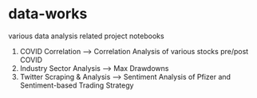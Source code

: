 # data-works
various data analysis related project notebooks

1. COVID Correlation --> Correlation Analysis of various stocks pre/post COVID
2. Industry Sector Analysis --> Max Drawdowns
3. Twitter Scraping & Analysis --> Sentiment Analysis of Pfizer and Sentiment-based Trading Strategy
  
